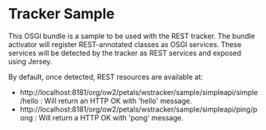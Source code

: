 # Tracker Sample

This OSGI bundle is a sample to be used with the REST tracker. The bundle activator will register REST-annotated classes as OSGI services.
These services will be detected by the tracker as REST services and exposed using Jersey.

By default, once detected, REST resources are available at:

- http://localhost:8181/org/ow2/petals/wstracker/sample/simpleapi/simple/hello : Will return an HTTP OK with 'hello' message.
- http://localhost:8181/org/ow2/petals/wstracker/sample/simpleapi/ping/pong : Will return a HTTP OK with 'pong' message.
